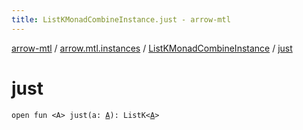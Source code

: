 ```yaml
---
title: ListKMonadCombineInstance.just - arrow-mtl
---
```


[arrow-mtl](../../index.html) / [arrow.mtl.instances](../index.html) / [ListKMonadCombineInstance](index.html) / [just](./just.html)

# just

`open fun <A> just(a: `[`A`](just.html#A)`): ListK<`[`A`](just.html#A)`>`